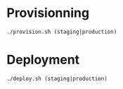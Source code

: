 # Provisionning

`./provision.sh (staging|production)`

# Deployment

`./deploy.sh (staging|production)`
